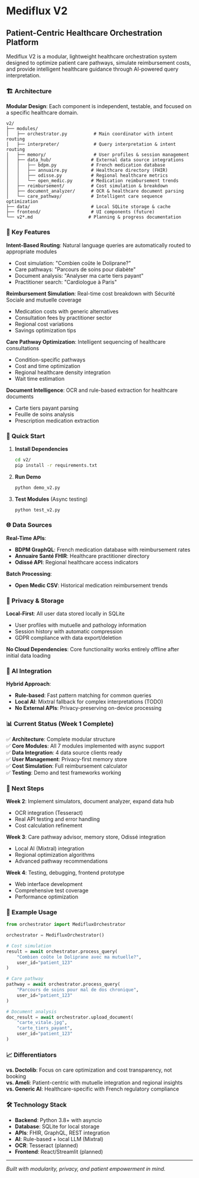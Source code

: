 # Mediflux V2

## Patient-Centric Healthcare Orchestration Platform

Mediflux V2 is a modular, lightweight healthcare orchestration system designed to optimize patient care pathways, simulate reimbursement costs, and provide intelligent healthcare guidance through AI-powered query interpretation.

### 🏗️ Architecture

**Modular Design**: Each component is independent, testable, and focused on a specific healthcare domain.

```
v2/
├── modules/
│   ├── orchestrator.py          # Main coordinator with intent routing
│   ├── interpreter/             # Query interpretation & intent routing
│   ├── memory/                  # User profiles & session management
│   ├── data_hub/               # External data source integrations
│   │   ├── bdpm.py             # French medication database
│   │   ├── annuaire.py         # Healthcare directory (FHIR)
│   │   ├── odisse.py           # Regional healthcare metrics
│   │   └── open_medic.py       # Medication reimbursement trends
│   ├── reimbursement/          # Cost simulation & breakdown
│   ├── document_analyzer/      # OCR & healthcare document parsing
│   └── care_pathway/           # Intelligent care sequence optimization
├── data/                       # Local SQLite storage & cache
├── frontend/                   # UI components (future)
└── v2*.md                     # Planning & progress documentation
```

### 🚀 Key Features

**Intent-Based Routing**: Natural language queries are automatically routed to appropriate modules
- Cost simulation: "Combien coûte le Doliprane?"
- Care pathways: "Parcours de soins pour diabète"
- Document analysis: "Analyser ma carte tiers payant"
- Practitioner search: "Cardiologue à Paris"

**Reimbursement Simulation**: Real-time cost breakdown with Sécurité Sociale and mutuelle coverage
- Medication costs with generic alternatives
- Consultation fees by practitioner sector
- Regional cost variations
- Savings optimization tips

**Care Pathway Optimization**: Intelligent sequencing of healthcare consultations
- Condition-specific pathways
- Cost and time optimization
- Regional healthcare density integration
- Wait time estimation

**Document Intelligence**: OCR and rule-based extraction for healthcare documents
- Carte tiers payant parsing
- Feuille de soins analysis
- Prescription medication extraction

### 🔧 Quick Start

1. **Install Dependencies**
   ```bash
   cd v2/
   pip install -r requirements.txt
   ```

2. **Run Demo**
   ```bash
   python demo_v2.py
   ```

3. **Test Modules** (Async testing)
   ```bash
   python test_v2.py
   ```

### 🌐 Data Sources

**Real-Time APIs**:
- **BDPM GraphQL**: French medication database with reimbursement rates
- **Annuaire Santé FHIR**: Healthcare practitioner directory
- **Odissé API**: Regional healthcare access indicators

**Batch Processing**:
- **Open Medic CSV**: Historical medication reimbursement trends

### 💾 Privacy & Storage

**Local-First**: All user data stored locally in SQLite
- User profiles with mutuelle and pathology information
- Session history with automatic compression
- GDPR compliance with data export/deletion

**No Cloud Dependencies**: Core functionality works entirely offline after initial data loading

### 🤖 AI Integration

**Hybrid Approach**:
- **Rule-based**: Fast pattern matching for common queries
- **Local AI**: Mixtral fallback for complex interpretations (TODO)
- **No External APIs**: Privacy-preserving on-device processing

### 📊 Current Status (Week 1 Complete)

✅ **Architecture**: Complete modular structure  
✅ **Core Modules**: All 7 modules implemented with async support  
✅ **Data Integration**: 4 data source clients ready  
✅ **User Management**: Privacy-first memory store  
✅ **Cost Simulation**: Full reimbursement calculator  
✅ **Testing**: Demo and test frameworks working  

### 🎯 Next Steps

**Week 2**: Implement simulators, document analyzer, expand data hub
- OCR integration (Tesseract)
- Real API testing and error handling
- Cost calculation refinement

**Week 3**: Care pathway advisor, memory store, Odissé integration
- Local AI (Mixtral) integration
- Regional optimization algorithms
- Advanced pathway recommendations

**Week 4**: Testing, debugging, frontend prototype
- Web interface development
- Comprehensive test coverage
- Performance optimization

### 🏥 Example Usage

```python
from orchestrator import MedifluxOrchestrator

orchestrator = MedifluxOrchestrator()

# Cost simulation
result = await orchestrator.process_query(
    "Combien coûte le Doliprane avec ma mutuelle?", 
    user_id="patient_123"
)

# Care pathway
pathway = await orchestrator.process_query(
    "Parcours de soins pour mal de dos chronique",
    user_id="patient_123"  
)

# Document analysis  
doc_result = await orchestrator.upload_document(
    "carte_vitale.jpg", 
    "carte_tiers_payant",
    user_id="patient_123"
)
```

### 📈 Differentiators

**vs. Doctolib**: Focus on care optimization and cost transparency, not booking  
**vs. Ameli**: Patient-centric with mutuelle integration and regional insights  
**vs. Generic AI**: Healthcare-specific with French regulatory compliance  

### 🛠️ Technology Stack

- **Backend**: Python 3.8+ with asyncio
- **Database**: SQLite for local storage  
- **APIs**: FHIR, GraphQL, REST integration
- **AI**: Rule-based + local LLM (Mixtral)
- **OCR**: Tesseract (planned)
- **Frontend**: React/Streamlit (planned)

---

*Built with modularity, privacy, and patient empowerment in mind.*
